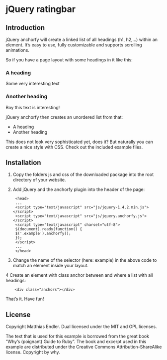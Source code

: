jQuery ratingbar
================

Introduction
------------

jQuery anchorfy will create a linked list of all headings (h1, h2,…) within an element. It’s easy to use, fully customizable and supports scrolling animations.

So if you have a page layout with some headings in it like this:
		<div class="example">
			<h3>A heading</h3>
			<p>Some very interesting text</p>
			<h3>Another heading</h3>
			<p>Boy this text is interesting!</p>
		</div>
		
jQuery anchorfy then creates an unordered list from that:

* A heading
* Another heading

This does not look very sophisticated yet, does it? But naturally you can create a nice style with CSS. Check out the included example files.

Installation
------------

1. Copy the folders js and css of the downloaded package into the root directory of your website.

2. Add jQuery and the anchorfy plugin into the header of the page:

		<head>
		...
		<script type="text/javascript" src="js/jquery-1.4.2.min.js"></script>
		<script type="text/javascript" src="js/jquery.anchorfy.js"></script>
		<script type="text/javascript" charset="utf-8">
		$(document).ready(function() {
		$('.example').anchorfy();
		});
		</script>
		...
		</head>
		
3. Change the name of the selector (here: example) in the above code to match an element inside your layout.

4 Create an element with class anchor between <body> and </body> where a list with all headings:

		<div class="anchors"></div>

That’s it. Have fun!


License
-------

Copyright Matthias Endler. 
Dual licensed under the MIT and GPL licenses. 

The text that is used for this example is borrowed from the great book “Why’s (poignant) Guide to Ruby”. 
The book and excerpt used in this example are distributed under the Creative Commons Attribution-ShareAlike license. 
Copyright by why.



